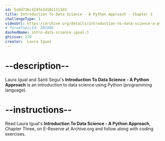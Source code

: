 ```yaml
---
id: 5a9d726c424fe3d101111103
title: Introduction To Data Science - A Python Approach - Chapter 3
challengeType: 1
videoUrl: https://archive.org/details/introduction-to-data-science-a-python-approach-to-concepts-techniques-and-applications
# forumTopicId: 301086
dashedName: intro-data-science-igual-3
ghissue: 279
creator:  Laura Igual
---
```


# --description--

Laura Igual and Santi Segui's __Introduction To Data Science - A Python Approach__ is an introduction to data science using Python (programming language).

# --instructions--

Read Laura Igual's __Introduction To Data Science - A Python Approach__, Chapter Three, on E-Reserve at Archive.org and follow along with coding exercises. 